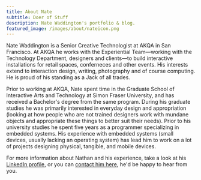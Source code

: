 ```yaml
---
title: About Nate
subtitle: Doer of Stuff
description: Nate Waddington's portfolio & blog.
featured_image: /images/about/nateicon.png
---
```


Nate Waddington is a Senior Creative Technologist at AKQA in San Francisco.
At AKQA he works with the Experiential Team—working with the Technology Department, designers and clients—to build interactive installations for retail spaces, conferneces and other events.
His interests extend to interaction design, writing, photography and of course computing.
He is proud of his standing as a Jack of all trades.

Prior to working at AKQA, Nate spent time in the Graduate School of Interactive Arts and Technology at Simon Fraser University, and has received a Bachelor's degree from the same program.
During his graduate studies he was primarily interested in everyday design and appropriation (looking at how people who are not trained designers work with mundane objects and appropriate these things to better suit their needs).
Prior to his university studies he spent five years as a programmer specializing in embedded systems.
His experience with embedded systems (small devices, usually lacking an operating system) has lead him to work on a lot of projects designing physical, tangible, and mobile devices.

For more information about Nathan and his experience, take a look at his [LinkedIn profile](https://www.linkedin.com/in/nate-double-u/), or you can [contact him here](/contact), he'd be happy to hear from you.
